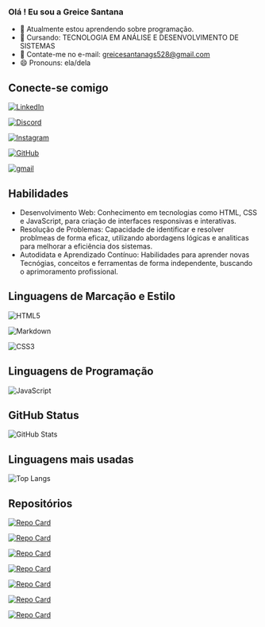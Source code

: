 ### Olá ! Eu sou a Greice Santana


- 🌱 Atualmente estou aprendendo sobre programação.
- 🤔 Cursando: TECNOLOGIA EM ANÁLISE E DESENVOLVIMENTO DE SISTEMAS
- 💬 Contate-me no e-mail: greicesantanags528@gmail.com
- 😄 Pronouns:  ela/dela

## Conecte-se comigo
 

[![LinkedIn](https://img.shields.io/badge/LinkedIn-000?style=for-the-badge&logo=linkedin)](https://www.linkedin.com/in/greice-santana-60b753220/)

[![Discord](https://img.shields.io/badge/Discord-000?style=for-the-badge&logo=discord)](https://discord.com/channels/@me)

[![Instagram](https://img.shields.io/badge/Instagram-000?style=for-the-badge&logo=instagram)](https://www.instagram.com/my__grc/)


[![GitHub](https://img.shields.io/badge/GitHub-000?style=for-the-badge&logo=GitHub)](hhttps://github.com/greiceprogram)

[![gmail](https://img.shields.io/badge/gmail-000?style=for-the-badge&logo=gmail)](https://mail.google.com/mail/u/0/?ogbl#inbox)

## Habilidades

- Desenvolvimento Web: Conhecimento em tecnologias como HTML, CSS e JavaScript, para criação de interfaces responsivas e interativas.
- Resolução de Problemas: Capacidade de identificar e resolver problmeas de forma eficaz, utilizando abordagens lógicas e analiticas para melhorar a eficiência dos sistemas.
- Autodidata e Aprendizado Contínuo: Habilidades para aprender novas Tecnógias, conceitos e ferramentas de forma independente, buscando o aprimoramento profissional. 

## Linguagens de Marcação e Estilo

![HTML5](https://img.shields.io/badge/HTML5-000?style=for-the-badge&logo=html5) 

![Markdown](https://img.shields.io/badge/Markdown-000?style=for-the-badge&logo=markdown)

![CSS3](https://img.shields.io/badge/CSS3-000?style=for-the-badge&logo=css3&logoColor=264CE4)

## Linguagens de Programação
 ![JavaScript](https://img.shields.io/badge/JavaScript-000?style=for-the-badge&logo=javascript)

 ## GitHub Status

 ![GitHub Stats](https://github-readme-stats.vercel.app/api?username=greiceprogram&theme=transparent&bg_color=000&border_color=30A3DC&show_icons=true&icon_color=30A3DC&title_color=E94D5F&text_color=FFF)

 ## Linguagens mais usadas

 ![Top Langs](https://github-readme-stats-git-masterrstaa-rickstaa.vercel.app/api/top-langs/?username=greiceprogram&bg_color=000&border_color=30A3DC&title_color=E94D5F&text_color=FFF)

 ## Repositórios

[![Repo Card](https://github-readme-stats.vercel.app/api/pin/?username=greiceprogram&repo=clone-Netflix-aula&bg_color=000&border_color=30A3DC&show_icons=true&icon_color=30A3DC&title_color=E94D5F&text_color=FFF)](https://github.com/greiceprogram/clone-Netflix-aula)

[![Repo Card](https://github-readme-stats.vercel.app/api/pin/?username=greiceprogram&repo=Interface-Instagram&bg_color=000&border_color=30A3DC&show_icons=true&icon_color=30A3DC&title_color=E94D5F&text_color=FFF)](https://github.com/greiceprogram/Interface-Instagram)

[![Repo Card](https://github-readme-stats.vercel.app/api/pin/?username=greiceprogram&repo=contadorjs&bg_color=000&border_color=30A3DC&show_icons=true&icon_color=30A3DC&title_color=E94D5F&text_color=FFF)](https://github.com/greiceprogram/contadorjs)

[![Repo Card](https://github-readme-stats.vercel.app/api/pin/?username=greiceprogram&repo=Project-Flexbox-DIO&bg_color=000&border_color=30A3DC&show_icons=true&icon_color=30A3DC&title_color=E94D5F&text_color=FFF)](https://github.com/greiceprogram/Project-Flexbox-DIO)

[![Repo Card](https://github-readme-stats.vercel.app/api/pin/?username=greiceprogram&repo=CursoDIO-HTML&bg_color=000&border_color=30A3DC&show_icons=true&icon_color=30A3DC&title_color=E94D5F&text_color=FFF)](https://github.com/greiceprogram/CursoDIO-HTML)

[![Repo Card](https://github-readme-stats.vercel.app/api/pin/?username=greiceprogram&repo=Projeto_Higieniza-o&bg_color=000&border_color=30A3DC&show_icons=true&icon_color=30A3DC&title_color=E94D5F&text_color=FFF)](https://github.com/greiceprogram/Projeto_Higieniza-o)

[![Repo Card](https://github-readme-stats.vercel.app/api/pin/?username=greiceprogram&repo=Sintaxe-e-Operadores&bg_color=000&border_color=30A3DC&show_icons=true&icon_color=30A3DC&title_color=E94D5F&text_color=FFF)](https://github.com/greiceprogram/Sintaxe-e-Operadores)